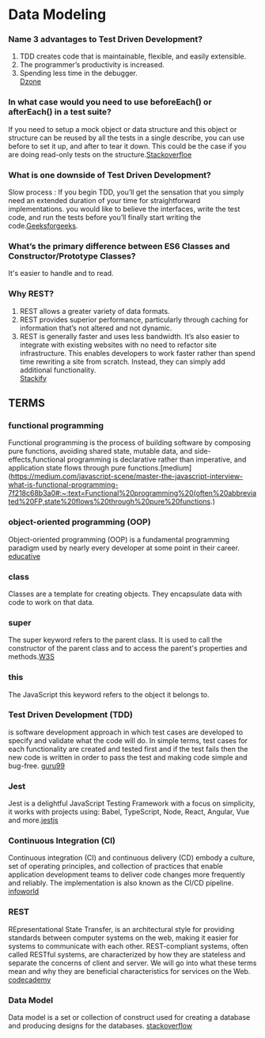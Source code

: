 # Data Modeling
### Name 3 advantages to Test Driven Development?
1) TDD creates code that is maintainable, flexible, and easily extensible.<br>
2) The programmer’s productivity is increased.<br>
3) Spending less time in the debugger.<br>
[Dzone](https://dzone.com/articles/20-benefits-of-test-driven-development)
### In what case would you need to use beforeEach() or afterEach() in a test suite?
If you need to setup a mock object or data structure and this object or structure can be reused by all the tests in a single describe, you can use before to set it up, and after to tear it down. This could be the case if you are doing read-only tests on the structure.[Stackoverfloe](https://stackoverflow.com/questions/21418580/what-is-the-difference-between-before-and-beforeeach#:~:text=If%20each%20test%20in%20your,to%20tear%20it%20down%20cleanly.)
### What is one downside of Test Driven Development?
Slow process : If you begin TDD, you’ll get the sensation that you simply need an extended duration of your time for straightforward implementations. you would like to believe the interfaces, write the test code, and run the tests before you’ll finally start writing the code.[Geeksforgeeks](https://www.geeksforgeeks.org/advantages-and-disadvantages-of-test-driven-development-tdd/).
### What’s the primary difference between ES6 Classes and Constructor/Prototype Classes?
It's easier to handle and to read.
### Why REST?
1) REST allows a greater variety of data formats.<br>
2) REST provides superior performance, particularly through caching for information that’s not altered and not dynamic.<br>
3) REST is generally faster and uses less bandwidth. It’s also easier to integrate with existing websites with no need to refactor site infrastructure. This enables developers to work faster rather than spend time rewriting a site from scratch. Instead, they can simply add additional functionality.<br>
[Stackify](https://stackify.com/soap-vs-rest/#:~:text=Benefits%20of%20REST%20Over%20SOAP&text=REST%20allows%20a%20greater%20variety,better%20support%20for%20browser%20clients.)

## TERMS
### functional programming
Functional programming is the process of building software by composing pure functions, avoiding shared state, mutable data, and side-effects,functional programming is declarative rather than imperative, and application state flows through pure functions.[medium](https://medium.com/javascript-scene/master-the-javascript-interview-what-is-functional-programming-7f218c68b3a0#:~:text=Functional%20programming%20(often%20abbreviated%20FP,state%20flows%20through%20pure%20functions.)
### object-oriented programming (OOP)
Object-oriented programming (OOP) is a fundamental programming paradigm used by nearly every developer at some point in their career. [educative](https://www.educative.io/blog/object-oriented-programming)
### class
Classes are a template for creating objects. They encapsulate data with code to work on that data.
### super
The super keyword refers to the parent class. It is used to call the constructor of the parent class and to access the parent's properties and methods.[W3S](https://www.w3schools.com/jsref/jsref_class_super.asp#:~:text=Definition%20and%20Usage,the%20parent's%20properties%20and%20methods.)
### this
The JavaScript this keyword refers to the object it belongs to.
### Test Driven Development (TDD)
 is software development approach in which test cases are developed to specify and validate what the code will do. In simple terms, test cases for each functionality are created and tested first and if the test fails then the new code is written in order to pass the test and making code simple and bug-free. [guru99](https://www.guru99.com/test-driven-development.html)
### Jest
Jest is a delightful JavaScript Testing Framework with a focus on simplicity, it works with projects using: Babel, TypeScript, Node, React, Angular, Vue and more.[jestjs](https://jestjs.io/)
### Continuous Integration (CI)
Continuous integration (CI) and continuous delivery (CD) embody a culture, set of operating principles, and collection of practices that enable application development teams to deliver code changes more frequently and reliably. The implementation is also known as the CI/CD pipeline. [infoworld](https://www.infoworld.com/article/3271126/what-is-cicd-continuous-integration-and-continuous-delivery-explained.html)
### REST
REpresentational State Transfer, is an architectural style for providing standards between computer systems on the web, making it easier for systems to communicate with each other. REST-compliant systems, often called RESTful systems, are characterized by how they are stateless and separate the concerns of client and server. We will go into what these terms mean and why they are beneficial characteristics for services on the Web. [codecademy](https://www.codecademy.com/articles/what-is-rest)
### Data Model
Data model is a set or collection of construct used for creating a database and producing designs for the databases. [stackoverflow](https://stackoverflow.com/questions/55804165/what-is-the-difference-between-data-model-and-database-model#:~:text=Database%20design%20is%20stored%20in,producing%20designs%20for%20the%20databases.)